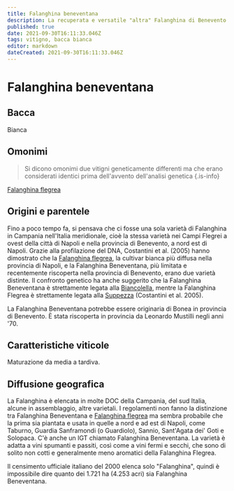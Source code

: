 ```yaml
---
title: Falanghina beneventana
description: La recuperata e versatile "altra" Falanghina di Benevento nell'entroterra campano.
published: true
date: 2021-09-30T16:11:33.046Z
tags: vitigno, bacca bianca
editor: markdown
dateCreated: 2021-09-30T16:11:33.046Z
---
```


# Falanghina beneventana

## Bacca
Bianca

## Omonimi
> Si dicono omonimi due vitigni geneticamente differenti ma che erano considerati identici prima dell'avvento dell'analisi genetica
{.is-info}

[Falanghina flegrea](/vitigni/Italia/bacca-bianca/falanghina-flegrea)


## Origini e parentele

Fino a poco tempo fa, si pensava che ci fosse una sola varietà di Falanghina in Campania nell'Italia meridionale, cioè la stessa varietà nei Campi Flegrei a ovest della città di Napoli e nella provincia di Benevento, a nord est di Napoli. Grazie alla profilazione del DNA, Costantini et al. (2005) hanno dimostrato che la [Falanghina flegrea](/vitigni/Italia/bacca-bianca/falanghina-flegrea), la cultivar bianca più diffusa nella provincia di Napoli, e la Falanghina Beneventana, più limitata e recentemente riscoperta nella provincia di Benevento, erano due varietà distinte. Il confronto genetico ha anche suggerito che la Falanghina Beneventana è strettamente legata alla [Biancolella](/vitigni/Italia/bacca-bianca/biancolella), mentre la Falanghina Flegrea è strettamente legata alla [Suppezza](/vitigni/Italia/bacca-bianca/suppezza) (Costantini et al. 2005).

La Falanghina Beneventana potrebbe essere originaria di Bonea in provincia di Benevento. È stata riscoperta in provincia da Leonardo Mustilli negli anni '70.

## Caratteristiche viticole

Maturazione da media a tardiva.

## Diffusione geografica

La Falanghina è elencata in molte DOC della Campania, del sud Italia, alcune in assemblaggio, altre varietali. I regolamenti non fanno la distinzione tra Falanghina Beneventana e [Falanghina flegrea](/vitigni/Italia/bacca-bianca/falanghina-flegrea) ma sembra probabile che la prima sia piantata e usata in quelle a nord e ad est di Napoli, come Taburno, Guardia Sanframondi (o Guardiolo), Sannio, Sant'Agata dei' Goti e Solopaca. C'è anche un IGT chiamato Falanghina Beneventana. La varietà è adatta a vini spumanti e passiti, così come a vini fermi e secchi, che sono di solito non cotti e generalmente meno aromatici della Falanghina Flegrea.

Il censimento ufficiale italiano del 2000 elenca solo "Falanghina", quindi è impossibile dire quanto dei 1.721 ha (4.253 acri) sia Falanghina Beneventana.

